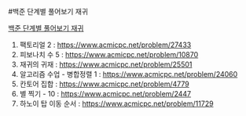 #백준 단계별 풀어보기 재귀

[백준 단계별 풀어보기 재귀](https://www.acmicpc.net/step/19)

1. 팩토리얼 2 : <https://www.acmicpc.net/problem/27433>
2. 피보나치 수 5 : <https://www.acmicpc.net/problem/10870>
3. 재귀의 귀재 : <https://www.acmicpc.net/problem/25501>
4. 알고리즘 수업 - 병합정렬 1 : <https://www.acmicpc.net/problem/24060>
5. 칸토어 집합 : <https://www.acmicpc.net/problem/4779>
6. 별 찍기 - 10 : <https://www.acmicpc.net/problem/2447>
7. 하노이 탑 이동 순서 : <https://www.acmicpc.net/problem/11729>